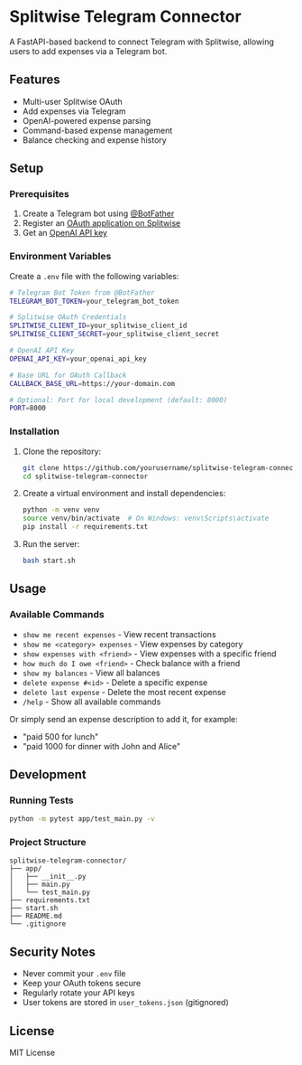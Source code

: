 # Splitwise Telegram Connector

A FastAPI-based backend to connect Telegram with Splitwise, allowing users to add expenses via a Telegram bot.

## Features
- Multi-user Splitwise OAuth
- Add expenses via Telegram
- OpenAI-powered expense parsing
- Command-based expense management
- Balance checking and expense history

## Setup

### Prerequisites
1. Create a Telegram bot using [@BotFather](https://t.me/botfather)
2. Register an [OAuth application on Splitwise](https://secure.splitwise.com/apps)
3. Get an [OpenAI API key](https://platform.openai.com/api-keys)

### Environment Variables
Create a `.env` file with the following variables:
```bash
# Telegram Bot Token from @BotFather
TELEGRAM_BOT_TOKEN=your_telegram_bot_token

# Splitwise OAuth Credentials
SPLITWISE_CLIENT_ID=your_splitwise_client_id
SPLITWISE_CLIENT_SECRET=your_splitwise_client_secret

# OpenAI API Key
OPENAI_API_KEY=your_openai_api_key

# Base URL for OAuth Callback
CALLBACK_BASE_URL=https://your-domain.com

# Optional: Port for local development (default: 8000)
PORT=8000
```

### Installation
1. Clone the repository:
   ```bash
   git clone https://github.com/yourusername/splitwise-telegram-connector.git
   cd splitwise-telegram-connector
   ```

2. Create a virtual environment and install dependencies:
   ```bash
   python -m venv venv
   source venv/bin/activate  # On Windows: venv\Scripts\activate
   pip install -r requirements.txt
   ```

3. Run the server:
   ```bash
   bash start.sh
   ```

## Usage

### Available Commands
- `show me recent expenses` - View recent transactions
- `show me <category> expenses` - View expenses by category
- `show expenses with <friend>` - View expenses with a specific friend
- `how much do I owe <friend>` - Check balance with a friend
- `show my balances` - View all balances
- `delete expense #<id>` - Delete a specific expense
- `delete last expense` - Delete the most recent expense
- `/help` - Show all available commands

Or simply send an expense description to add it, for example:
- "paid 500 for lunch"
- "paid 1000 for dinner with John and Alice"

## Development

### Running Tests
```bash
python -m pytest app/test_main.py -v
```

### Project Structure
```
splitwise-telegram-connector/
├── app/
│   ├── __init__.py
│   ├── main.py
│   └── test_main.py
├── requirements.txt
├── start.sh
├── README.md
└── .gitignore
```

## Security Notes
- Never commit your `.env` file
- Keep your OAuth tokens secure
- Regularly rotate your API keys
- User tokens are stored in `user_tokens.json` (gitignored)

## License
MIT License
